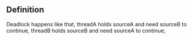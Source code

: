 ## Definition
Deadlock happens like that, threadA holds sourceA and need sourceB to continue, threadB holds sourceB and need sourceA to continue;
